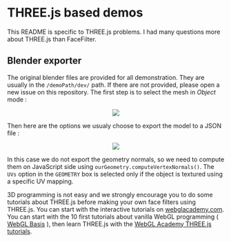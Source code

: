 # THREE.js based demos

This README is specific to THREE.js problems. I had many questions more about THREE.js than FaceFilter.

## Blender exporter

The original blender files are provided for all demonstration. They are usually in the `/demoPath/dev/` path. If there are not provided, please open a new issue on this repository. The first step is to select the mesh in _Object_ mode :

<p align="center">
<img src='https://jeeliz.com/uploads/BlenderSelectionObjet.png' />
</p>

Then here are the options we usualy choose to export the model to a JSON file :

<p align="center">
<img src='https://jeeliz.com/uploads/BlenderExportOptions.png' />
</p>

In this case we do not export the geometry normals, so we need to compute them on JavaScript side using `ourGeometry.computeVertexNormals()`. The `UVs` option in the `GEOMETRY` box is selected only if the object is textured using a specific UV mapping.

3D programming is not easy and we strongly encourage you to do some tutorials about THREE.js before making your own face filters using THREE.js. You can start with the interactive tutorials on [webglacademy.com](https://webglacademy.jeeliz.com). You can start with the 10 first tutorials about vanilla WebGL programming ( [WebGL Basis](https://webglacademy.jeeliz.com/courses.php?courses=0_1_20_2_3_4_23_5_6_7_10) ), then learn THREE.js with the [WebGL Academy THREE.js tutorials](https://webglacademy.jeeliz.com/courses.php?courses=19_25_27_33_34).
